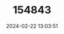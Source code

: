 ---
title: "154843"
category: "Rimicola sila"
draft: false
date: 2024-02-22 13:03:51
languages:
  English: ["Guadalupe Clingfish"]
  Spanish; Castilian: ["Chupapiedra de Guadalupe"]
---